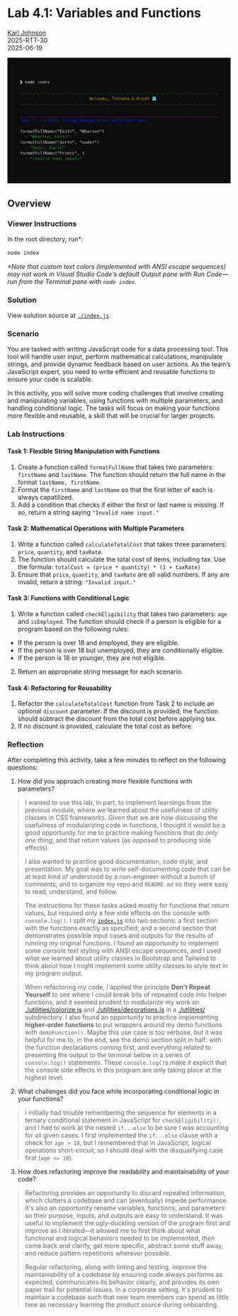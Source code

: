 # Lab 4.1: Variables and Functions

[Karl Johnson](https://github.com/hirekarl)  
2025-RTT-30  
<date datetime="2025-06-19">2025-06-19</date>  

![Preview of a terminal screen with assignment output.](./preview.png)

## Overview
### Viewer Instructions
In the root directory, run*:

```bash
node index
```

*\*Note that custom text colors (implemented with ANSI escape sequences) may not work in Visual Studio Code's default Output pane with Run Code&mdash;run from the Terminal pane with `node index`.*

### Solution
View solution source at [`./index.js`](./index.js).

### Scenario
You are tasked with writing JavaScript code for a data processing tool. This tool will handle user input, perform mathematical calculations, manipulate strings, and provide dynamic feedback based on user actions. As the team’s JavaScript expert, you need to write efficient and reusable functions to ensure your code is scalable.

In this activity, you will solve more coding challenges that involve creating and manipulating variables, using functions with multiple parameters, and handling conditional logic. The tasks will focus on making your functions more flexible and reusable, a skill that will be crucial for larger projects.

### Lab Instructions
#### Task 1: Flexible String Manipulation with Functions
1. Create a function called `formatFullName` that takes two parameters: `firstName` and `lastName`. The function should return the full name in the format `lastName, firstName`.
2. Format the `firstName` and `lastName` so that the first letter of each is always capatilized.
3. Add a condition that checks if either the first or last name is missing. If so, return a string saying `"Invalid name input."`

#### Task 2: Mathematical Operations with Multiple Parameters
1. Write a function called `calculateTotalCost` that takes three parameters: `price`, `quantity`, and `taxRate`.
2. The function should calculate the total cost of items, including tax. Use the formula: ```totalCost = (price * quantity) * (1 + taxRate)```
3. Ensure that `price`, `quantity`, and `taxRate` are all valid numbers. If any are invalid, return a string: `"Invalid input."`

#### Task 3: Functions with Conditional Logic
1. Write a function called `checkEligibility` that takes two parameters: `age` and `isEmployed`. The function should check if a person is eligible for a program based on the following rules:
  - If the person is over 18 and employed, they are eligible.
  - If the person is over 18 but unemployed, they are conditionally eligible.
  - If the person is 18 or younger, they are not eligible.
2. Return an appropriate string message for each scenario.

#### Task 4: Refactoring for Reusability
1. Refactor the `calculateTotalCost` function from Task 2 to include an optional `discount` parameter. If the discount is provided, the function should subtract the discount from the total cost before applying tax.
2. If no discount is provided, calculate the total cost as before.

### Reflection
After completing this activity, take a few minutes to reflect on the following questions:

1. How did you approach creating more flexible functions with parameters?

> I wanted to use this lab, in part, to implement learnings from the previous module, where we learned about the usefulness of utility classes in CSS frameworks. Given that we are now discussing the usefulness of modularizing code in functions, I thought it would be a good opportunity for me to practice making functions that do *only one thing*, and that return values (as opposed to producing side effects).
>
> I also wanted to practice good documentation, code style, and presentation. My goal was to write self-documenting code that can be at least kind of understood by a non-engineer without a bunch of comments, and to organize my repo and `README.md` so they were easy to read, understand, and follow.
>
> The instructions for these tasks asked mostly for functions that return values, but required only a few side effects on the console with `console.log()`. I split my [`index.js`](./index.js) into two sections: a first section with the functions exactly as specified; and a second section that demonstrates possible input cases and outputs for the results of running my original functions. I found an opportunity to implement some console text styling with ANSI escape sequences, and I used what we learned about utility classes in Bootstrap and Tailwind to think about how I might implement some utility classes to style text in my program output.
>
> When refactoring my code, I applied the principle **Don't Repeat Yourself** to see where I could break bits of repeated code into helper functions, and it seemed prudent to modularize my work on [./utilities/colorize.js](./utilities/colorize.js) and [./utilities/decorations.js](./utilities/decorations.js) in a [./utilities/](./utilities/) subdirectory. I also found an opportunity to practice implementing **higher-order functions** to put wrappers around my demo functions with `demoFunction()`. Maybe this use case is too verbose, but it was helpful for me to, in the end, see the demo section split in half: with the function declarations coming first, and everything related to presenting the output to the terminal below in a series of `console.log()` statements. These `console.log()`s make it explicit that the console side effects in this program are only taking place at the highest level.

2. What challenges did you face while incorporating conditional logic in your functions?

> I initially had trouble remembering the sequence for elements in a ternary conditional statement in JavaScript for `checkEligibility()`, and I had to work at the nested `if...else` to be sure I was accounting for all given cases. I first implemented the `if...else` clause with a check for `age > 18`, but I remembered that in JavaScript, logical operations short-circuit, so I should deal with the disqualifying case first (`age <= 18`).

3. How does refactoring improve the readability and maintainability of your code?

> Refactoring provides an opportunity to discard repeated information, which clutters a codebase and can (eventually) impede performance. It's also an opportunity rename variables, functions, and parameters so their purpose, inputs, and outputs are easy to understand. It was useful to implement the ugly-duckling version of the program first and improve as I iterated&mdash;it allowed me to first think about what functional and logical behaviors needed to be implemented, *then* come back and clarify, get more specific, abstract some stuff away, and reduce pattern repetitions wherever possible.
>
> Regular refactoring, along with linting and testing, improve the maintainability of a codebase by ensuring code always performs as expected, communicates its behavior clearly, and provides its own paper trail for potential issues. In a corporate setting, it's prudent to maintain a codebase such that new team members can spend as little time as necessary learning the product source during onboarding.
